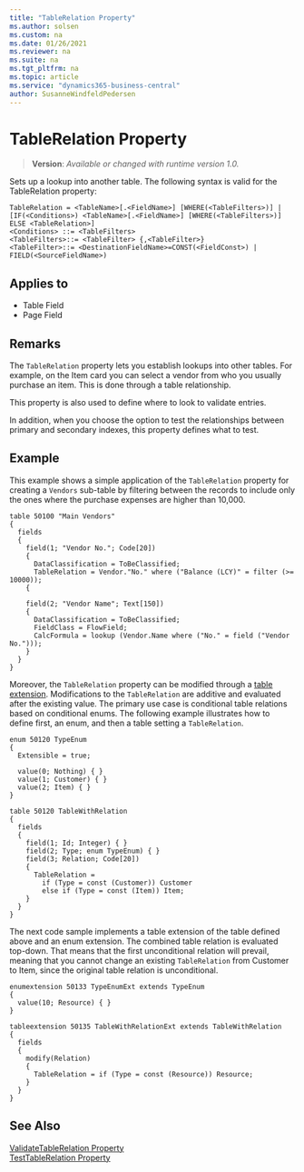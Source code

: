 ```yaml
---
title: "TableRelation Property"
ms.author: solsen
ms.custom: na
ms.date: 01/26/2021
ms.reviewer: na
ms.suite: na
ms.tgt_pltfrm: na
ms.topic: article
ms.service: "dynamics365-business-central"
author: SusanneWindfeldPedersen
---
```

[//]: # (START>DO_NOT_EDIT)
[//]: # (IMPORTANT:Do not edit any of the content between here and the END>DO_NOT_EDIT.)
[//]: # (Any modifications should be made in the .xml files in the ModernDev repo.)
# TableRelation Property
> **Version**: _Available or changed with runtime version 1.0._

Sets up a lookup into another table.
The following syntax is valid for the TableRelation property:

```
TableRelation = <TableName>[.<FieldName>] [WHERE(<TableFilters>)] |
[IF(<Conditions>) <TableName>[.<FieldName>] [WHERE(<TableFilters>)] ELSE <TableRelation>]
<Conditions> ::= <TableFilters>
<TableFilters>::= <TableFilter> {,<TableFilter>}
<TableFilter>::= <DestinationFieldName>=CONST(<FieldConst>) | FIELD(<SourceFieldName>)
```


## Applies to
-   Table Field
-   Page Field

[//]: # (IMPORTANT: END>DO_NOT_EDIT)


## Remarks

The `TableRelation` property lets you establish lookups into other tables. For example, on the Item card you can select a vendor from who you usually purchase an item. This is done through a table relationship.  
  
This property is also used to define where to look to validate entries.  
  
In addition, when you choose the option to test the relationships between primary and secondary indexes, this property defines what to test.

## Example

This example shows a simple application of the `TableRelation` property for creating a `Vendors` sub-table by filtering between the records to include only the ones where the purchase expenses are higher than 10,000. 

```AL
table 50100 "Main Vendors"
{
  fields
  {
    field(1; "Vendor No."; Code[20])
    {
      DataClassification = ToBeClassified;
      TableRelation = Vendor."No." where ("Balance (LCY)" = filter (>= 10000));
    {

    field(2; "Vendor Name"; Text[150])
    {
      DataClassification = ToBeClassified;
      FieldClass = FlowField;
      CalcFormula = lookup (Vendor.Name where ("No." = field ("Vendor No.")));
    }
  }
}
```

Moreover, the `TableRelation` property can be modified through a [table extension](../devenv-table-ext-object.md). Modifications to the `TableRelation` are additive and evaluated after the existing value. The primary use case is conditional table relations based on conditional enums. The following example illustrates how to define first, an enum, and then a table setting a `TableRelation`. 

```AL
enum 50120 TypeEnum
{
  Extensible = true;

  value(0; Nothing) { }
  value(1; Customer) { }
  value(2; Item) { }
}

table 50120 TableWithRelation
{
  fields
  {
    field(1; Id; Integer) { }
    field(2; Type; enum TypeEnum) { }
    field(3; Relation; Code[20])
    {
      TableRelation =
        if (Type = const (Customer)) Customer
        else if (Type = const (Item)) Item;
    }
  }
}

```
The next code sample implements a table extension of the table defined above and an enum extension. The combined table relation is evaluated top-down. That means that the first unconditional relation will prevail, meaning that you cannot change an existing `TableRelation` from Customer to Item, since the original table relation is unconditional. 

```AL
enumextension 50133 TypeEnumExt extends TypeEnum
{
  value(10; Resource) { }
}

tableextension 50135 TableWithRelationExt extends TableWithRelation
{
  fields
  {
    modify(Relation)
    {
      TableRelation = if (Type = const (Resource)) Resource;
    }
  }
}
```

  
## See Also

[ValidateTableRelation Property](devenv-validatetablerelation-property.md)  
[TestTableRelation Property](devenv-testtablerelation-property.md)